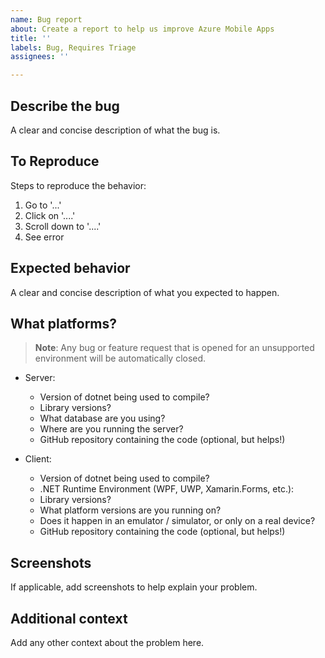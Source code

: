 ```yaml
---
name: Bug report
about: Create a report to help us improve Azure Mobile Apps
title: ''
labels: Bug, Requires Triage
assignees: ''

---
```


## Describe the bug

A clear and concise description of what the bug is.

## To Reproduce

Steps to reproduce the behavior:

1. Go to '...'
2. Click on '....'
3. Scroll down to '....'
4. See error

## Expected behavior

A clear and concise description of what you expected to happen.

## What platforms?

> **Note**: Any bug or feature request that is opened for an unsupported environment will be automatically closed.

* Server:
  * Version of dotnet being used to compile?
  * Library versions?
  * What database are you using?
  * Where are you running the server?
  * GitHub repository containing the code (optional, but helps!)

* Client:
  * Version of dotnet being used to compile?
  * .NET Runtime Environment (WPF, UWP, Xamarin.Forms, etc.):
  * Library versions?
  * What platform versions are you running on?
  * Does it happen in an emulator / simulator, or only on a real device?
  * GitHub repository containing the code (optional, but helps!)

## Screenshots

If applicable, add screenshots to help explain your problem.

## Additional context

Add any other context about the problem here.
